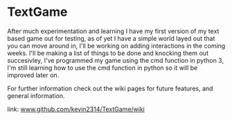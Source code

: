 TextGame
========

  After much experimentation and learning I have my first version of my text based game out for testing, as of yet I have
a simple world layed out that you can move around in, I'll be working on adding interactions in the coming weeks.
I'll be making a list of things to be done and knocking them out succesivley, I've programmed my game using the cmd
function in python 3, I'm still learning how to use the cmd function in python so it will be improved later on.

For further information check out the wiki pages for future features, and general information.

link: www.github.com/kevin2314/TextGame/wiki
